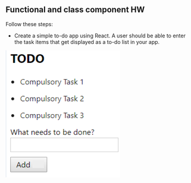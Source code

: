 ## Functional and class component HW

Follow these steps:
* Create a simple to-do app using React. A user should be able to enter the task items that get displayed as a to-do list in your app. 

![T2](T2.png)
